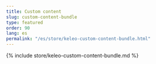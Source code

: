 ```yaml
---
title: Custom content
slug: custom-content-bundle
type: featured
order: 90
lang: es
permalink: "/es/store/keleo-custom-content-bundle.html"
---
```


{% include store/keleo-custom-content-bundle.md %}
